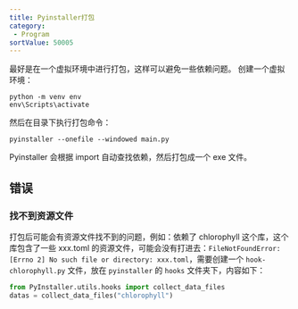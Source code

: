 ```yaml
---
title: Pyinstaller打包
category:
 - Program
sortValue: 50005
---
```


最好是在一个虚拟环境中进行打包，这样可以避免一些依赖问题。
创建一个虚拟环境：

```shell
python -m venv env
env\Scripts\activate
```

然后在目录下执行打包命令：

```shell
pyinstaller --onefile --windowed main.py
```

Pyinstaller 会根据 import 自动查找依赖，然后打包成一个 exe 文件。

## 错误

### 找不到资源文件

打包后可能会有资源文件找不到的问题，例如：依赖了 chlorophyll 这个库，这个库包含了一些 xxx.toml 的资源文件，可能会没有打进去：`FileNotFoundError: [Errno 2] No such file or directory: xxx.toml`，需要创建一个 `hook-chlorophyll.py` 文件，放在 `pyinstaller` 的 `hooks` 文件夹下，内容如下：

```python
from PyInstaller.utils.hooks import collect_data_files
datas = collect_data_files("chlorophyll")
```
